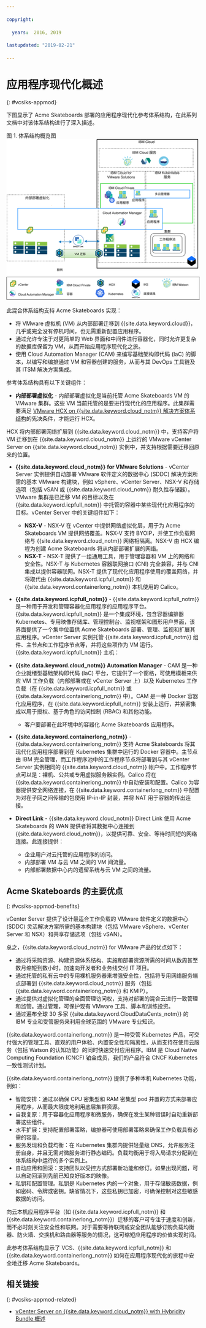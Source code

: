 ```yaml
---

copyright:

  years:  2016, 2019

lastupdated: "2019-02-21"

---
```


# 应用程序现代化概述
{: #vcsiks-appmod}

下图显示了 Acme Skateboards 部署的应用程序现代化参考体系结构，在此系列文档中对该体系结构进行了深入描述。

图 1. 体系结构概览图
![体系结构概览图](vcsiks-aod.svg)

此混合体系结构支持 Acme Skateboards 实现：
- 将 VMware 虚拟机 (VM) 从内部部署迁移到 {{site.data.keyword.cloud}}，几乎或完全没有停机时间，也无需重新配置应用程序。
- 通过允许专注于对更简单的 Web 界面和中间件进行容器化，同时允许更复杂的数据库保留为 VM，从而开始应用程序现代化之旅。
- 使用 Cloud Automation Manager (CAM) 来编写基础架构即代码 (IaC) 的脚本，以编写和编排通过 VM 和容器创建的服务，从而与其 DevOps 工具链及其 ITSM 解决方案集成。

参考体系结构具有以下关键组件：
- **内部部署虚拟化** - 内部部署虚拟化是当前托管 Acme Skateboards VM 的 VMware 集群。这些 VM 当前托管的是要进行现代化的应用程序。此集群需要满足 [VMware HCX on {{site.data.keyword.cloud_notm}} 解决方案体系结构](https://www.ibm.com/cloud/garage/files/HCX_Architecture_Design.pdf)的先决条件，才能运行 HCX。

HCX 将内部部署网络扩展到 {{site.data.keyword.cloud_notm}} 中，支持客户将 VM 迁移到在 {{site.data.keyword.cloud_notm}} 上运行的 VMware vCenter Server on {{site.data.keyword.cloud_notm}} 实例中，并支持根据需要迁移回原来的位置。
- **{{site.data.keyword.cloud_notm}} for VMware Solutions** - vCenter Server 实例提供自动部署 VMware 软件定义的数据中心 (SDDC) 解决方案所需的基本 VMware 构建块，例如 vSphere、vCenter Server、NSX-V 和存储选项（包括 vSAN 或 {{site.data.keyword.cloud_notm}} 耐久性存储器）。VMware 集群是已迁移 VM 的目标以及在 {{site.data.keyword.icpfull_notm}} 中托管的容器中某些现代化应用程序的目标。vCenter Server 中的关键组件如下：
  - **NSX-V** - NSX-V 在 vCenter 中提供网络虚拟化层，用于为 Acme Skateboards VM 提供网络覆盖。NSX-V 支持 BYOIP，并使工作负载网络与 {{site.data.keyword.cloud_notm}} 网络相隔离。NSX-V 由 HCX 编程为创建 Acme Skateboards 将从内部部署扩展的网络。
  - **NSX-T** - NSX-T 提供了一组通用工具，用于管理容器和 VM 上的网络和安全性。NSX-T 与 Kubernetes 容器联网接口 (CNI) 完全兼容，并与 CNI 集成以提供容器联网。NSX-T 提供了现代化应用程序使用的覆盖网络，并将取代由 {{site.data.keyword.icpfull_notm}} 和 {{site.data.keyword.containerlong_notm}} 本机使用的 Calico。

- **{{site.data.keyword.icpfull_notm}}** - {{site.data.keyword.icpfull_notm}} 是一种用于开发和管理容器化应用程序的应用程序平台。{{site.data.keyword.icpfull_notm}} 是一个集成环境，包含容器编排器 Kubernetes、专用映像存储库、管理控制台、监视框架和图形用户界面，该界面提供了一个集中位置供 Acme Skateboards 部署、管理、监视和扩展其应用程序。vCenter Server 实例托管 {{site.data.keyword.icpfull_notm}} 组件、主节点和工作程序节点等，并将这些项作为 VM 运行。{{site.data.keyword.icpfull_notm}} 主机：
- **{{site.data.keyword.cloud_notm}} Automation Manager** - CAM 是一种企业就绪型基础架构即代码 (IaC) 平台，它提供了一个窗格，可使用模板来供应 VM 工作负载（内部部署或在 vCenter Server 上）以及 Kubernetes 工作负载（在 {{site.data.keyword.icpfull_notm}} 或 {{site.data.keyword.containerlong_notm}} 中）。CAM 是一种 Docker 容器化应用程序，在 {{site.data.keyword.icpfull_notm}} 安装上运行，并紧密集成以用于授权、基于角色的访问控制 (RBAC) 和其他功能。
    - 客户要部署在此环境中的容器化 Acme Skateboards 应用程序。

- **{{site.data.keyword.containerlong_notm}}** - {{site.data.keyword.containerlong_notm}} 支持 Acme Skateboards 将其现代化应用程序部署到在 Kubernetes 集群中运行的 Docker 容器中。主节点由 IBM 完全管理，而工作程序池中的工作程序节点将部署到与其 vCenter Server 实例相同的 {{site.data.keyword.cloud_notm}} 帐户中。工作程序节点可以是：裸机、公共或专用虚拟服务器实例。Calico 将在 {{site.data.keyword.containerlong_notm}} 中自动安装和配置。Calico 为容器提供安全网络连接，在 {{site.data.keyword.containerlong_notm}} 中配置为对在子网之间传输的包使用 IP-in-IP 封装，并将 NAT 用于容器的传出连接。

- **Direct Link** - {{site.data.keyword.cloud_notm}} Direct Link 使用 Acme Skateboards 的 WAN 提供者将其数据中心连接到 {{site.data.keyword.cloud_notm}}，以提供可靠、安全、等待时间短的网络连接。此连接提供：
  - 企业用户对云托管的应用程序的访问。
  - 内部部署 VM 与云 VM 之间的 VM 间流量。
  - 内部部署数据中心内的遗留系统与云 VM 之间的流量。

## Acme Skateboards 的主要优点
{: #vcsiks-appmod-benefits}

vCenter Server 提供了设计最适合工作负载的 VMware 软件定义的数据中心 (SDDC) 灵活解决方案所需的基本构建块（包括 VMware vSphere、vCenter Server 和 NSX）和共享存储选项（包括 vSAN）。

总之，{{site.data.keyword.cloud_notm}} for VMware 产品的优点如下：
* 通过将采购资源、构建资源体系结构、实施和部署资源所需的时间从数周甚至数月缩短到数小时，加速向开发者和业务线交付 IT 项目。
* 通过托管的私有云中的专用裸机服务器来增强安全性，包括将专用网络服务端点部署到 {{site.data.keyword.cloud_notm}} 服务（包括 {{site.data.keyword.containerlong_notm}} 和 KMIP）。
* 通过提供对虚拟化管理的全面管理访问权，支持对部署的混合云进行一致管理和监管。通过管理，可保护现有 VMware 工具、脚本和训练投资。
* 通过遍布全球 30 多家 {{site.data.keyword.CloudDataCents_notm}} 的 IBM 专业和受管服务来利用全球范围的 VMware 专业知识。

{{site.data.keyword.containerlong_notm}} 是一种受管 Kubernetes 产品，可交付强大的管理工具、直观的用户体验、内置安全性和隔离性，从而支持在使用云服务（包括 Watson 的认知功能）的同时快速交付应用程序。IBM 是 Cloud Native Computing Foundation (CNCF) 铂金成员，我们的产品符合 CNCF Kubernetes 一致性测试计划。

{{site.data.keyword.containerlong_notm}} 提供了多种本机 Kubernetes 功能，例如：
- 智能安排：通过以确保 CPU 密集型和 RAM 密集型 pod 并置的方式来部署应用程序，从而最大限度地利用底层集群资源。
- 自我复原：用于容器化应用程序和微服务，确保在发生某种错误时自动重新部署这些组件。
- 水平扩展：支持配置部署策略，编排器可使用部署策略来确保工作负载具有必需的容量。
- 服务发现和负载均衡：在 Kubernetes 集群内提供轻量级 DNS，允许服务注册自身，并且无需对微服务进行静态编码。负载均衡用于将入局请求分配到在体系结构中运行的多个实例上。
- 自动应用和回滚：支持团队以受控方式部署新功能和修订。如果出现问题，可以自动回滚到先前已知良好版本的映像。
- 私钥和配置管理。私钥是 Kubernetes 内的一个对象，用于存储敏感数据，例如密码、令牌或密钥。缺省情况下，这些私钥已加密，可确保控制对这些敏感数据的访问。

向云本机应用程序平台（如 {{site.data.keyword.icpfull_notm}} 和 {{site.data.keyword.containerlong_notm}}）迁移的客户可专注于速度和创新，而不必时刻关注安全性和联网。对于需要等待联网或安全团队能够订购负载均衡器、防火墙、交换机和路由器等服务的情况，这可缩短应用程序的价值实现时间。

此参考体系结构显示了 VCS、{{site.data.keyword.icpfull_notm}} 和 {{site.data.keyword.containerlong_notm}} 如何在应用程序现代化的旅程中安全地迁移 Acme Skateboards。

## 相关链接
{: #vcsiks-appmod-related}

* [vCenter Server on {{site.data.keyword.cloud_notm}} with Hybridity Bundle 概述](/docs/services/vmwaresolutions/archiref/vcs?topic=vmware-solutions-vcs-hybridity-intro)
